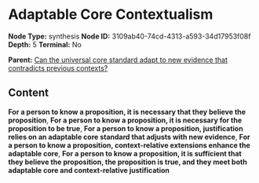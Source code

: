 # Adaptable Core Contextualism

**Node Type:** synthesis
**Node ID:** 3109ab40-74cd-4313-a593-34d17953f08f
**Depth:** 5
**Terminal:** No

**Parent:** [Can the universal core standard adapt to new evidence that contradicts previous contexts?](can-the-universal-core-standard-adapt-to-new-evidence-that-contradicts-previous-contexts-antithesis-e92e64cd-82f9-4535-9b19-4ab475b4badb.md)

## Content

**For a person to know a proposition, it is necessary that they believe the proposition**, **For a person to know a proposition, it is necessary for the proposition to be true**, **For a person to know a proposition, justification relies on an adaptable core standard that adjusts with new evidence**, **For a person to know a proposition, context-relative extensions enhance the adaptable core**, **For a person to know a proposition, it is sufficient that they believe the proposition, the proposition is true, and they meet both adaptable core and context-relative justification**
